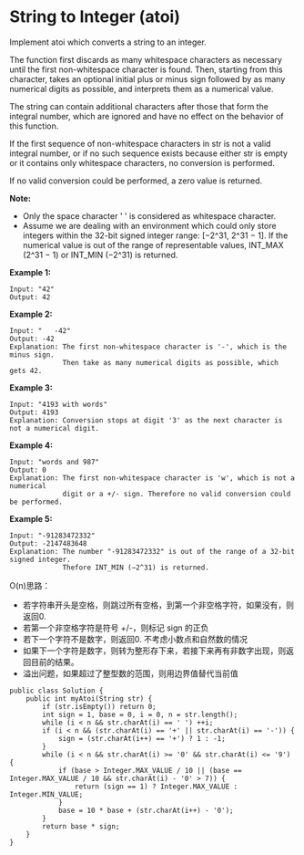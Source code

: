 # String to Integer (atoi)

Implement atoi which converts a string to an integer.

The function first discards as many whitespace characters as necessary until the first non-whitespace character is found. Then, starting from this character, takes an optional initial plus or minus sign followed by as many numerical digits as possible, and interprets them as a numerical value.

The string can contain additional characters after those that form the integral number, which are ignored and have no effect on the behavior of this function.

If the first sequence of non-whitespace characters in str is not a valid integral number, or if no such sequence exists because either str is empty or it contains only whitespace characters, no conversion is performed.

If no valid conversion could be performed, a zero value is returned.

**Note:**

* Only the space character ' ' is considered as whitespace character.
* Assume we are dealing with an environment which could only store integers within the 32-bit signed integer range: [−2^31,  2^31 − 1]. If the numerical value is out of the range of representable values, INT_MAX (2^31 − 1) or INT_MIN (−2^31) is returned.

**Example 1:**
```
Input: "42"
Output: 42
```
**Example 2:**
```
Input: "   -42"
Output: -42
Explanation: The first non-whitespace character is '-', which is the minus sign.
             Then take as many numerical digits as possible, which gets 42.
```
**Example 3:**
```
Input: "4193 with words"
Output: 4193
Explanation: Conversion stops at digit '3' as the next character is not a numerical digit.
```
**Example 4:**
```
Input: "words and 987"
Output: 0
Explanation: The first non-whitespace character is 'w', which is not a numerical 
             digit or a +/- sign. Therefore no valid conversion could be performed.
```
**Example 5:**
```
Input: "-91283472332"
Output: -2147483648
Explanation: The number "-91283472332" is out of the range of a 32-bit signed integer.
             Thefore INT_MIN (−2^31) is returned.
```

O(n)思路：

* 若字符串开头是空格，则跳过所有空格，到第一个非空格字符，如果没有，则返回0.
* 若第一个非空格字符是符号 +/-，则标记 sign 的正负
* 若下一个字符不是数字，则返回0. 不考虑小数点和自然数的情况
* 如果下一个字符是数字，则转为整形存下来，若接下来再有非数字出现，则返回目前的结果。
* 溢出问题，如果超过了整型数的范围，则用边界值替代当前值

```
public class Solution {
    public int myAtoi(String str) {
        if (str.isEmpty()) return 0;
        int sign = 1, base = 0, i = 0, n = str.length();
        while (i < n && str.charAt(i) == ' ') ++i;
        if (i < n && (str.charAt(i) == '+' || str.charAt(i) == '-')) {
            sign = (str.charAt(i++) == '+') ? 1 : -1;
        }
        while (i < n && str.charAt(i) >= '0' && str.charAt(i) <= '9') {
            if (base > Integer.MAX_VALUE / 10 || (base == Integer.MAX_VALUE / 10 && str.charAt(i) - '0' > 7)) {
                return (sign == 1) ? Integer.MAX_VALUE : Integer.MIN_VALUE;
            }
            base = 10 * base + (str.charAt(i++) - '0');
        }
        return base * sign;
    }
}
```
